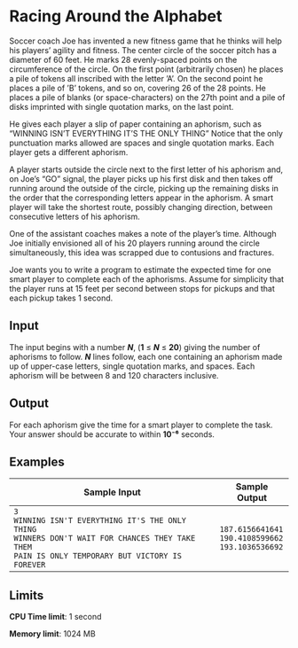 # Racing Around the Alphabet

Soccer coach Joe has invented a new fitness game that he thinks will help his players’ agility and fitness. The center circle of the soccer pitch has a diameter of 60 feet. He marks 28 evenly-spaced points on the circumference of the circle. On the first point (arbitrarily chosen) he places a pile of tokens all inscribed with the letter ’A’. On the second point he places a pile of ’B’ tokens, and so on, covering 26 of the 28 points. He places a pile of blanks (or space-characters) on the 27th point and a pile of disks imprinted with single quotation marks, on the last point.

He gives each player a slip of paper containing an aphorism, such as “WINNING ISN’T EVERYTHING IT’S THE ONLY THING” Notice that the only punctuation marks allowed are spaces and single quotation marks. Each player gets a different aphorism.

A player starts outside the circle next to the first letter of his aphorism and, on Joe’s “GO” signal, the player picks up his first disk and then takes off running around the outside of the circle, picking up the remaining disks in the order that the corresponding letters appear in the aphorism. A smart player will take the shortest route, possibly changing direction, between consecutive letters of his aphorism.

One of the assistant coaches makes a note of the player’s time. Although Joe initially envisioned all of his 20 players running around the circle simultaneously, this idea was scrapped due to contusions and fractures.

Joe wants you to write a program to estimate the expected time for one smart player to complete each of the aphorisms. Assume for simplicity that the player runs at 15 feet per second between stops for pickups and that each pickup takes 1 second.

## Input

The input begins with a number _**N**_, (**1** ≤ _**N**_ ≤ **20**) giving the number of aphorisms to follow. _**N**_ lines follow, each one containing an aphorism made up of upper-case letters, single quotation marks, and spaces. Each aphorism will be between 8 and 120 characters inclusive.

## Output

For each aphorism give the time for a smart player to complete the task. Your answer should be accurate to within **10⁻⁶** seconds.

## Examples

Sample Input | Sample Output
-|-
`3`<br>`WINNING ISN'T EVERYTHING IT'S THE ONLY THING`<br>`WINNERS DON'T WAIT FOR CHANCES THEY TAKE THEM`<br>`PAIN IS ONLY TEMPORARY BUT VICTORY IS FOREVER` | `187.6156641641`<br>`190.4108599662`<br>`193.1036536692`

## Limits

**CPU Time limit**: 1 second

**Memory limit**: 1024 MB